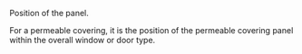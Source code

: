 Position of the panel.

For a permeable covering, it is the position of the permeable covering panel within the overall window or door type.
